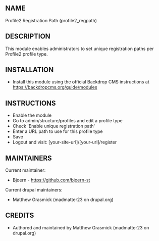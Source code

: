 NAME
--------------------------------
Profile2 Registration Path (profile2_regpath)


DESCRIPTION
--------------------------------
This module enables administrators to set unique registration paths per Profile2 profile type.

INSTALLATION
------------

 * Install this module using the official Backdrop CMS instructions at
   https://backdropcms.org/guide/modules

INSTRUCTIONS
--------------------------------
* Enable the module
* Go to admin/structure/profiles and edit a profile type
* Check 'Enable unique registration path'
* Enter a URL path to use for this profile type
* Save
* Logout and visit: [your-site-url]/[your-url]/register

MAINTAINERS
-----------

Current maintainer:
 * Bjoern - https://github.com/bjoern-st

Current drupal maintainers:
  * Matthew Grasmick (madmatter23 on drupal.org)

CREDITS
--------------------------------
* Authored and maintained by Matthew Grasmick (madmatter23 on drupal.org)
